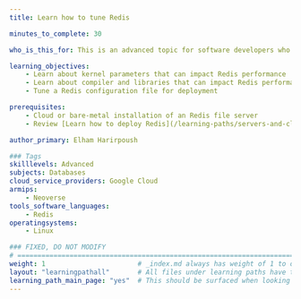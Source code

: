 ```yaml
---
title: Learn how to tune Redis

minutes_to_complete: 30

who_is_this_for: This is an advanced topic for software developers who want to deploy Redis on Arm-based servers and follow best practices to get performance benefits.

learning_objectives:
    - Learn about kernel parameters that can impact Redis performance
    - Learn about compiler and libraries that can impact Redis performance
    - Tune a Redis configuration file for deployment

prerequisites:
    - Cloud or bare-metal installation of an Redis file server
    - Review [Learn how to deploy Redis](/learning-paths/servers-and-cloud-computing/redis/) if you do not already have Redis setup

author_primary: Elham Harirpoush

### Tags
skilllevels: Advanced
subjects: Databases
cloud_service_providers: Google Cloud
armips:
    - Neoverse
tools_software_languages:
    - Redis    
operatingsystems:
    - Linux

### FIXED, DO NOT MODIFY
# ================================================================================
weight: 1                       # _index.md always has weight of 1 to order correctly
layout: "learningpathall"       # All files under learning paths have this same wrapper
learning_path_main_page: "yes"  # This should be surfaced when looking for related content. Only set for _index.md of learning path content.
---
```

